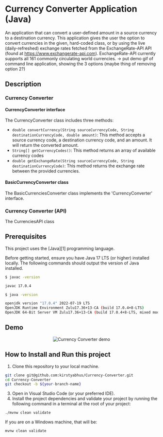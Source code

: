 # Currency Converter Application (Java)

An application that can convert a user-defined amount in a source currency to a destination currency. This application gives the user the option to convert currencies in the given, hard-coded class, or by using the live (daily-refreshed) exchange rates fetched from the ExchangeRate-API API (found at https://www.exchangerate-api.com). ExchangeRate-API currently supports all 161 commonly circulating world currencies.
-> put demo gif of command line application, showing the 3 options (maybe thing of removing option 2?)

## Description
### Currency Converter
#### CurrencyConverter interface
The CurrencyConverter class includes three methods:
- `double convertCurrency(String sourceCurrencyCode, String destinationCurrencyCode, double amount)`: This method accepts a source currency code, a destination currency code, and an amount. It will return the converted amount.
- `String[] getCurrencyCodes()`: This method returns an array of available currency codes
- `double getExchangeRate(String sourceCurrencyCode, String destinationCurrencyCode)`: This method returns the exchange rate between the provided currencies.
#### BasicCurrencyConverter class
The BasicCurrenciesConverter class implements the 'CurrencyConverter' interface.
### Currency Converter (API)
The CurrenciesAPI class
## Prerequisites

This project uses the [Java][1] programming language.

Before getting started, ensure you have Java 17 LTS (or higher) installed locally. The following commands should output the version of Java installed.

```bash
$ javac -version

javac 17.0.4
```

```bash
$ java -version

openjdk version "17.0.4" 2022-07-19 LTS
OpenJDK Runtime Environment Zulu17.36+13-CA (build 17.0.4+8-LTS)
OpenJDK 64-Bit Server VM Zulu17.36+13-CA (build 17.0.4+8-LTS, mixed mode, sharing)
```
## Demo
<p align="center">
  <img src="https://github.com/cbfacademy/java-currency-converter-assessment-kirstyabhus/blob/main/images/Currency%20Converter%20Demo.gif" alt="Currency Converter demo" />
</p>

## How to Install and Run this project

1. Clone this repository to your local machine.
```bash
git clone git@github.com:kirstyabhus/Currency-Converter.git
cd Currency-Converter
git checkout -b ${your-branch-name}
```

3. Open in Visual Studio Code (or your preferred IDE).
4. Install the project dependencies and validate your project by running the following command in a terminal at the root of your project:

```bash
./mvnw clean validate
```

If you are on a Windows machine, that will be:

```bat
mvnw clean validate
```
